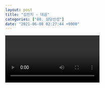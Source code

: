 ```yaml
---
layout: post
title: "김민지 - 대금"
categories: ["08. 상당산성"]
date: "2021-06-08 02:27:44 +0900"
---
```

<video class="post-video" controls>

    <source src='{{ "assets/videos/08. 상당산성/03.mp4" | relative_url }}'
            type="video/mp4">

    Sorry, your browser doesn't support embedded videos.
</video>
